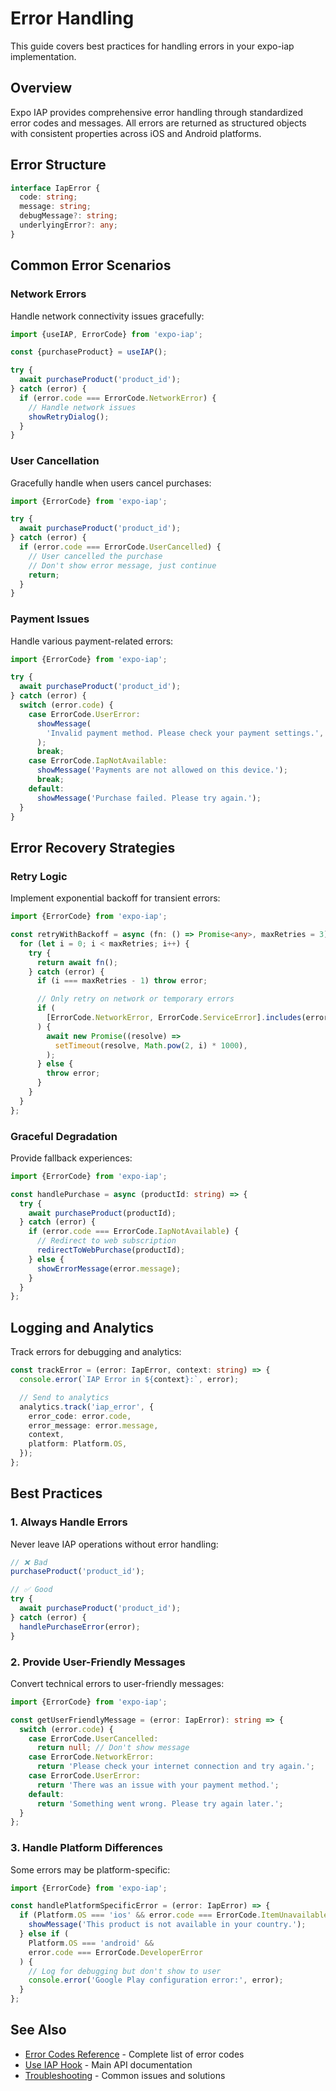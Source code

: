 # Error Handling

This guide covers best practices for handling errors in your expo-iap implementation.

## Overview

Expo IAP provides comprehensive error handling through standardized error codes and messages. All errors are returned as structured objects with consistent properties across iOS and Android platforms.

## Error Structure

```typescript
interface IapError {
  code: string;
  message: string;
  debugMessage?: string;
  underlyingError?: any;
}
```

## Common Error Scenarios

### Network Errors

Handle network connectivity issues gracefully:

```typescript
import {useIAP, ErrorCode} from 'expo-iap';

const {purchaseProduct} = useIAP();

try {
  await purchaseProduct('product_id');
} catch (error) {
  if (error.code === ErrorCode.NetworkError) {
    // Handle network issues
    showRetryDialog();
  }
}
```

### User Cancellation

Gracefully handle when users cancel purchases:

```typescript
import {ErrorCode} from 'expo-iap';

try {
  await purchaseProduct('product_id');
} catch (error) {
  if (error.code === ErrorCode.UserCancelled) {
    // User cancelled the purchase
    // Don't show error message, just continue
    return;
  }
}
```

### Payment Issues

Handle various payment-related errors:

```typescript
import {ErrorCode} from 'expo-iap';

try {
  await purchaseProduct('product_id');
} catch (error) {
  switch (error.code) {
    case ErrorCode.UserError:
      showMessage(
        'Invalid payment method. Please check your payment settings.',
      );
      break;
    case ErrorCode.IapNotAvailable:
      showMessage('Payments are not allowed on this device.');
      break;
    default:
      showMessage('Purchase failed. Please try again.');
  }
}
```

## Error Recovery Strategies

### Retry Logic

Implement exponential backoff for transient errors:

```typescript
import {ErrorCode} from 'expo-iap';

const retryWithBackoff = async (fn: () => Promise<any>, maxRetries = 3) => {
  for (let i = 0; i < maxRetries; i++) {
    try {
      return await fn();
    } catch (error) {
      if (i === maxRetries - 1) throw error;

      // Only retry on network or temporary errors
      if (
        [ErrorCode.NetworkError, ErrorCode.ServiceError].includes(error.code)
      ) {
        await new Promise((resolve) =>
          setTimeout(resolve, Math.pow(2, i) * 1000),
        );
      } else {
        throw error;
      }
    }
  }
};
```

### Graceful Degradation

Provide fallback experiences:

```typescript
import {ErrorCode} from 'expo-iap';

const handlePurchase = async (productId: string) => {
  try {
    await purchaseProduct(productId);
  } catch (error) {
    if (error.code === ErrorCode.IapNotAvailable) {
      // Redirect to web subscription
      redirectToWebPurchase(productId);
    } else {
      showErrorMessage(error.message);
    }
  }
};
```

## Logging and Analytics

Track errors for debugging and analytics:

```typescript
const trackError = (error: IapError, context: string) => {
  console.error(`IAP Error in ${context}:`, error);

  // Send to analytics
  analytics.track('iap_error', {
    error_code: error.code,
    error_message: error.message,
    context,
    platform: Platform.OS,
  });
};
```

## Best Practices

### 1. Always Handle Errors

Never leave IAP operations without error handling:

```typescript
// ❌ Bad
purchaseProduct('product_id');

// ✅ Good
try {
  await purchaseProduct('product_id');
} catch (error) {
  handlePurchaseError(error);
}
```

### 2. Provide User-Friendly Messages

Convert technical errors to user-friendly messages:

```typescript
import {ErrorCode} from 'expo-iap';

const getUserFriendlyMessage = (error: IapError): string => {
  switch (error.code) {
    case ErrorCode.UserCancelled:
      return null; // Don't show message
    case ErrorCode.NetworkError:
      return 'Please check your internet connection and try again.';
    case ErrorCode.UserError:
      return 'There was an issue with your payment method.';
    default:
      return 'Something went wrong. Please try again later.';
  }
};
```

### 3. Handle Platform Differences

Some errors may be platform-specific:

```typescript
import {ErrorCode} from 'expo-iap';

const handlePlatformSpecificError = (error: IapError) => {
  if (Platform.OS === 'ios' && error.code === ErrorCode.ItemUnavailable) {
    showMessage('This product is not available in your country.');
  } else if (
    Platform.OS === 'android' &&
    error.code === ErrorCode.DeveloperError
  ) {
    // Log for debugging but don't show to user
    console.error('Google Play configuration error:', error);
  }
};
```

## See Also

- [Error Codes Reference](../api/error-codes) - Complete list of error codes
- [Use IAP Hook](../api/use-iap) - Main API documentation
- [Troubleshooting](./troubleshooting) - Common issues and solutions
